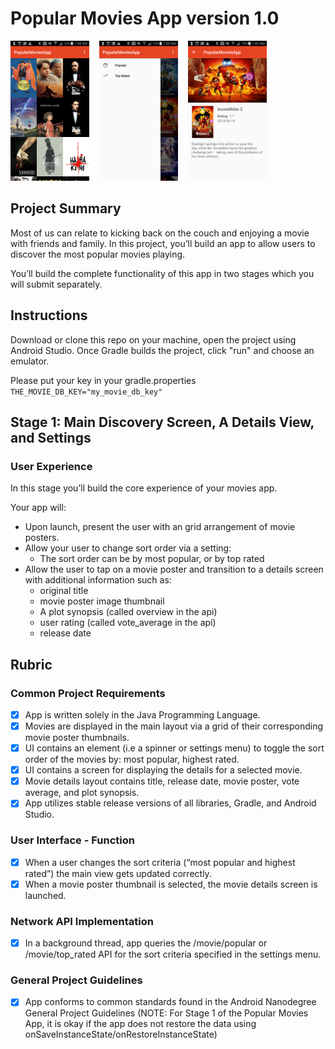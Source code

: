 # Popular Movies App version 1.0

<img width="25%" src="demo/grid.png" style="margin-right:16px"/><img width="25%" src="demo/drawer.png" style="padding-right:16px"/><img width="25%" src="demo/detail.png" />

## Project Summary

Most of us can relate to kicking back on the couch and enjoying a movie with friends and family.
In this project, you’ll build an app to allow users to discover the most popular movies playing.

You’ll build the complete functionality of this app in two stages which you will submit separately.

## Instructions

Download or clone this repo on your machine, open the project using Android Studio. Once Gradle builds
the project, click "run" and choose an emulator.

Please put your key in your gradle.properties `THE_MOVIE_DB_KEY="my_movie_db_key"`

## Stage 1: Main Discovery Screen, A Details View, and Settings

### User Experience

In this stage you’ll build the core experience of your movies app.

Your app will:

- Upon launch, present the user with an grid arrangement of movie posters.
- Allow your user to change sort order via a setting:
  - The sort order can be by most popular, or by top rated
- Allow the user to tap on a movie poster and transition to a details screen with additional information such as:
  - original title
  - movie poster image thumbnail
  - A plot synopsis (called overview in the api)
  - user rating (called vote_average in the api)
  - release date

## Rubric

### Common Project Requirements

- [x] App is written solely in the Java Programming Language.
- [x] Movies are displayed in the main layout via a grid of their corresponding movie poster thumbnails.
- [x] UI contains an element (i.e a spinner or settings menu) to toggle the sort order of the movies by: most popular, highest rated.
- [x] UI contains a screen for displaying the details for a selected movie.
- [x] Movie details layout contains title, release date, movie poster, vote average, and plot synopsis.
- [x] App utilizes stable release versions of all libraries, Gradle, and Android Studio.

### User Interface - Function

- [x] When a user changes the sort criteria (“most popular and highest rated”) the main view gets updated correctly.
- [x] When a movie poster thumbnail is selected, the movie details screen is launched.

### Network API Implementation

- [x] In a background thread, app queries the /movie/popular or /movie/top_rated API for the sort
      criteria specified in the settings menu.

### General Project Guidelines

- [x] App conforms to common standards found in the Android Nanodegree General Project Guidelines
      (NOTE: For Stage 1 of the Popular Movies App, it is okay if the app does not restore the data using
      onSaveInstanceState/onRestoreInstanceState)
